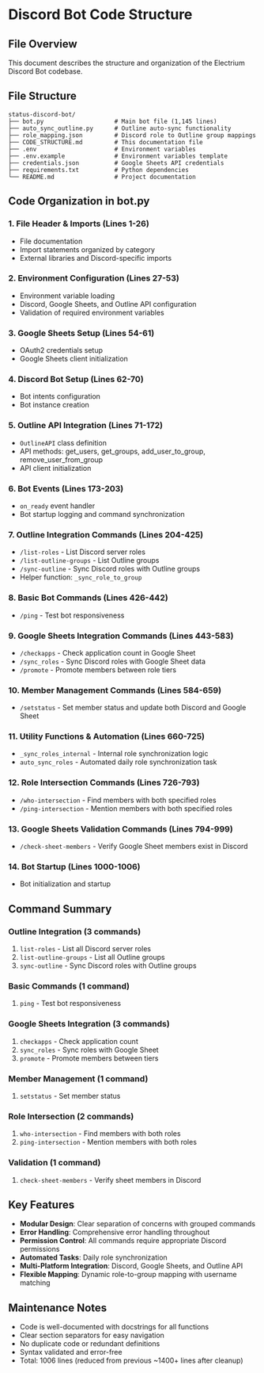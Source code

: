 # Discord Bot Code Structure

## File Overview

This document describes the structure and organization of the Electrium Discord Bot codebase.

## File Structure

```
status-discord-bot/
├── bot.py                    # Main bot file (1,145 lines)
├── auto_sync_outline.py      # Outline auto-sync functionality
├── role_mapping.json         # Discord role to Outline group mappings
├── CODE_STRUCTURE.md         # This documentation file
├── .env                      # Environment variables
├── .env.example              # Environment variables template
├── credentials.json          # Google Sheets API credentials
├── requirements.txt          # Python dependencies
└── README.md                 # Project documentation
```

## Code Organization in bot.py

### 1. File Header & Imports (Lines 1-26)

- File documentation
- Import statements organized by category
- External libraries and Discord-specific imports

### 2. Environment Configuration (Lines 27-53)

- Environment variable loading
- Discord, Google Sheets, and Outline API configuration
- Validation of required environment variables

### 3. Google Sheets Setup (Lines 54-61)

- OAuth2 credentials setup
- Google Sheets client initialization

### 4. Discord Bot Setup (Lines 62-70)

- Bot intents configuration
- Bot instance creation

### 5. Outline API Integration (Lines 71-172)

- `OutlineAPI` class definition
- API methods: get_users, get_groups, add_user_to_group, remove_user_from_group
- API client initialization

### 6. Bot Events (Lines 173-203)

- `on_ready` event handler
- Bot startup logging and command synchronization

### 7. Outline Integration Commands (Lines 204-425)

- `/list-roles` - List Discord server roles
- `/list-outline-groups` - List Outline groups
- `/sync-outline` - Sync Discord roles with Outline groups
- Helper function: `_sync_role_to_group`

### 8. Basic Bot Commands (Lines 426-442)

- `/ping` - Test bot responsiveness

### 9. Google Sheets Integration Commands (Lines 443-583)

- `/checkapps` - Check application count in Google Sheet
- `/sync_roles` - Sync Discord roles with Google Sheet data
- `/promote` - Promote members between role tiers

### 10. Member Management Commands (Lines 584-659)

- `/setstatus` - Set member status and update both Discord and Google Sheet

### 11. Utility Functions & Automation (Lines 660-725)

- `_sync_roles_internal` - Internal role synchronization logic
- `auto_sync_roles` - Automated daily role synchronization task

### 12. Role Intersection Commands (Lines 726-793)

- `/who-intersection` - Find members with both specified roles
- `/ping-intersection` - Mention members with both specified roles

### 13. Google Sheets Validation Commands (Lines 794-999)

- `/check-sheet-members` - Verify Google Sheet members exist in Discord

### 14. Bot Startup (Lines 1000-1006)

- Bot initialization and startup

## Command Summary

### Outline Integration (3 commands)

1. `list-roles` - List all Discord server roles
2. `list-outline-groups` - List all Outline groups
3. `sync-outline` - Sync Discord roles with Outline groups

### Basic Commands (1 command)

1. `ping` - Test bot responsiveness

### Google Sheets Integration (3 commands)

1. `checkapps` - Check application count
2. `sync_roles` - Sync roles with Google Sheet
3. `promote` - Promote members between tiers

### Member Management (1 command)

1. `setstatus` - Set member status

### Role Intersection (2 commands)

1. `who-intersection` - Find members with both roles
2. `ping-intersection` - Mention members with both roles

### Validation (1 command)

1. `check-sheet-members` - Verify sheet members in Discord

## Key Features

- **Modular Design**: Clear separation of concerns with grouped commands
- **Error Handling**: Comprehensive error handling throughout
- **Permission Control**: All commands require appropriate Discord permissions
- **Automated Tasks**: Daily role synchronization
- **Multi-Platform Integration**: Discord, Google Sheets, and Outline API
- **Flexible Mapping**: Dynamic role-to-group mapping with username matching

## Maintenance Notes

- Code is well-documented with docstrings for all functions
- Clear section separators for easy navigation
- No duplicate code or redundant definitions
- Syntax validated and error-free
- Total: 1006 lines (reduced from previous ~1400+ lines after cleanup)
